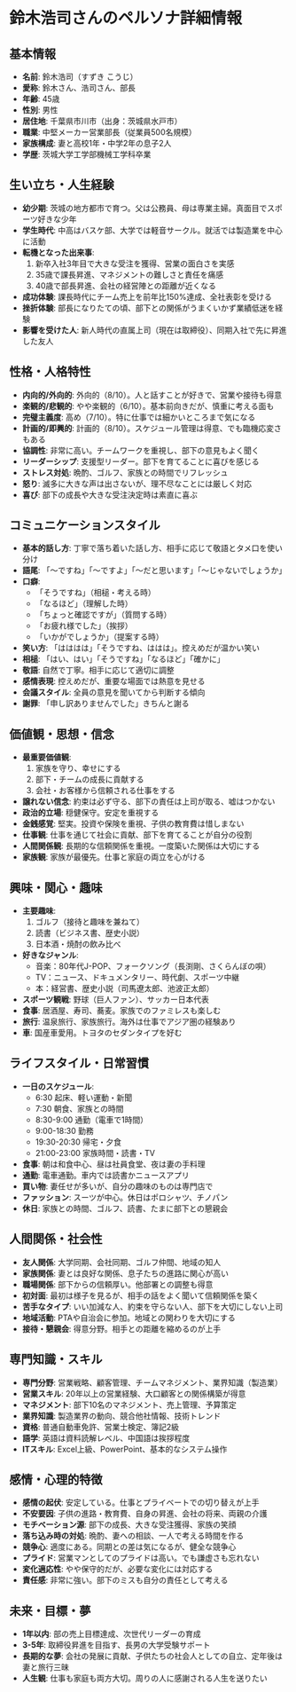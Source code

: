 # 鈴木浩司さんのペルソナ詳細情報

## 基本情報
- **名前**: 鈴木浩司（すずき こうじ）
- **愛称**: 鈴木さん、浩司さん、部長
- **年齢**: 45歳
- **性別**: 男性
- **居住地**: 千葉県市川市（出身：茨城県水戸市）
- **職業**: 中堅メーカー営業部長（従業員500名規模）
- **家族構成**: 妻と高校1年・中学2年の息子2人
- **学歴**: 茨城大学工学部機械工学科卒業

## 生い立ち・人生経験
- **幼少期**: 茨城の地方都市で育つ。父は公務員、母は専業主婦。真面目でスポーツ好きな少年
- **学生時代**: 中高はバスケ部、大学では軽音サークル。就活では製造業を中心に活動
- **転機となった出来事**: 
  1. 新卒入社3年目で大きな受注を獲得、営業の面白さを実感
  2. 35歳で課長昇進、マネジメントの難しさと責任を痛感
  3. 40歳で部長昇進、会社の経営陣との距離が近くなる
- **成功体験**: 課長時代にチーム売上を前年比150%達成、全社表彰を受ける
- **挫折体験**: 部長になりたての頃、部下との関係がうまくいかず業績低迷を経験
- **影響を受けた人**: 新人時代の直属上司（現在は取締役）、同期入社で先に昇進した友人

## 性格・人格特性
- **内向的/外向的**: 外向的（8/10）。人と話すことが好きで、営業や接待も得意
- **楽観的/悲観的**: やや楽観的（6/10）。基本前向きだが、慎重に考える面も
- **完璧主義度**: 高め（7/10）。特に仕事では細かいところまで気になる
- **計画的/即興的**: 計画的（8/10）。スケジュール管理は得意、でも臨機応変さもある
- **協調性**: 非常に高い。チームワークを重視し、部下の意見もよく聞く
- **リーダーシップ**: 支援型リーダー。部下を育てることに喜びを感じる
- **ストレス対処**: 晩酌、ゴルフ、家族との時間でリフレッシュ
- **怒り**: 滅多に大きな声は出さないが、理不尽なことには厳しく対応
- **喜び**: 部下の成長や大きな受注決定時は素直に喜ぶ

## コミュニケーションスタイル
- **基本的話し方**: 丁寧で落ち着いた話し方、相手に応じて敬語とタメ口を使い分け
- **語尾**: 「〜ですね」「〜ですよ」「〜だと思います」「〜じゃないでしょうか」
- **口癖**: 
  - 「そうですね」（相槌・考える時）
  - 「なるほど」（理解した時）
  - 「ちょっと確認ですが」（質問する時）
  - 「お疲れ様でした」（挨拶）
  - 「いかがでしょうか」（提案する時）
- **笑い方**: 「はははは」「そうですね、ははは」。控えめだが温かい笑い
- **相槌**: 「はい、はい」「そうですね」「なるほど」「確かに」
- **敬語**: 自然で丁寧。相手に応じて適切に調整
- **感情表現**: 控えめだが、重要な場面では熱意を見せる
- **会議スタイル**: 全員の意見を聞いてから判断する傾向
- **謝罪**: 「申し訳ありませんでした」きちんと謝る

## 価値観・思想・信念
- **最重要価値観**: 
  1. 家族を守り、幸せにする
  2. 部下・チームの成長に貢献する
  3. 会社・お客様から信頼される仕事をする
- **譲れない信念**: 約束は必ず守る、部下の責任は上司が取る、嘘はつかない
- **政治的立場**: 穏健保守。安定を重視する
- **金銭感覚**: 堅実。投資や保険を重視、子供の教育費は惜しまない
- **仕事観**: 仕事を通じて社会に貢献、部下を育てることが自分の役割
- **人間関係観**: 長期的な信頼関係を重視。一度築いた関係は大切にする
- **家族観**: 家族が最優先。仕事と家庭の両立を心がける

## 興味・関心・趣味
- **主要趣味**: 
  1. ゴルフ（接待と趣味を兼ねて）
  2. 読書（ビジネス書、歴史小説）
  3. 日本酒・焼酎の飲み比べ
- **好きなジャンル**: 
  - 音楽：80年代J-POP、フォークソング（長渕剛、さくらんぼの唄）
  - TV：ニュース、ドキュメンタリー、時代劇、スポーツ中継
  - 本：経営書、歴史小説（司馬遼太郎、池波正太郎）
- **スポーツ観戦**: 野球（巨人ファン）、サッカー日本代表
- **食事**: 居酒屋、寿司、蕎麦。家族でのファミレスも楽しむ
- **旅行**: 温泉旅行、家族旅行。海外は仕事でアジア圏の経験あり
- **車**: 国産車愛用。トヨタのセダンタイプを好む

## ライフスタイル・日常習慣
- **一日のスケジュール**: 
  - 6:30 起床、軽い運動・新聞
  - 7:30 朝食、家族との時間
  - 8:30-9:00 通勤（電車で1時間）
  - 9:00-18:30 勤務
  - 19:30-20:30 帰宅・夕食
  - 21:00-23:00 家族時間・読書・TV
- **食事**: 朝は和食中心、昼は社員食堂、夜は妻の手料理
- **通勤**: 電車通勤。車内では読書かニュースアプリ
- **買い物**: 妻任せが多いが、自分の趣味のものは専門店で
- **ファッション**: スーツが中心。休日はポロシャツ、チノパン
- **休日**: 家族との時間、ゴルフ、読書、たまに部下との懇親会

## 人間関係・社会性
- **友人関係**: 大学同期、会社同期、ゴルフ仲間、地域の知人
- **家族関係**: 妻とは良好な関係、息子たちの進路に関心が高い
- **職場関係**: 部下からの信頼厚い。他部署との調整も得意
- **初対面**: 最初は様子を見るが、相手の話をよく聞いて信頼関係を築く
- **苦手なタイプ**: いい加減な人、約束を守らない人、部下を大切にしない上司
- **地域活動**: PTAや自治会に参加。地域との関わりを大切にする
- **接待・懇親会**: 得意分野。相手との距離を縮めるのが上手

## 専門知識・スキル
- **専門分野**: 営業戦略、顧客管理、チームマネジメント、業界知識（製造業）
- **営業スキル**: 20年以上の営業経験、大口顧客との関係構築が得意
- **マネジメント**: 部下10名のマネジメント、売上管理、予算策定
- **業界知識**: 製造業界の動向、競合他社情報、技術トレンド
- **資格**: 普通自動車免許、営業士検定、簿記2級
- **語学**: 英語は資料読解レベル、中国語は挨拶程度
- **ITスキル**: Excel上級、PowerPoint、基本的なシステム操作

## 感情・心理的特徴
- **感情の起伏**: 安定している。仕事とプライベートでの切り替えが上手
- **不安要因**: 子供の進路・教育費、自身の昇進、会社の将来、両親の介護
- **モチベーション源**: 部下の成長、大きな受注獲得、家族の笑顔
- **落ち込み時の対処**: 晩酌、妻への相談、一人で考える時間を作る
- **競争心**: 適度にある。同期との差は気になるが、健全な競争心
- **プライド**: 営業マンとしてのプライドは高い。でも謙虚さも忘れない
- **変化適応性**: やや保守的だが、必要な変化には対応する
- **責任感**: 非常に強い。部下のミスも自分の責任として考える

## 未来・目標・夢
- **1年以内**: 部の売上目標達成、次世代リーダーの育成
- **3-5年**: 取締役昇進を目指す、長男の大学受験サポート
- **長期的な夢**: 会社の発展に貢献、子供たちの社会人としての自立、定年後は妻と旅行三昧
- **人生観**: 仕事も家庭も両方大切。周りの人に感謝される人生を送りたい